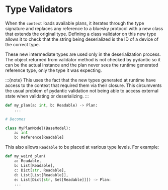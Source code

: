 # Type Validators

When the `context` loads available plans, it iterates through the type signature and replaces any reference to a bluesky protocol with a new class that extends the original type. Defining a class validator on this new type allows it to check that the string being deserialized is the ID of a device of the correct type.

These new intermediate types are used only in the deserialization process. The object returned from validator method is not checked by pydantic so it can be the actual instance and the plan never sees the runtime generated reference type, only the type it was expecting.

:::{note}
This uses the fact that the new types generated at runtime have access to the context that required them via their closure. This circumvents the usual problem of pydantic validation not being able to access external state when validating or deserializing.
:::

```python
def my_plan(a: int, b: Readable) -> Plan:
    ...

# Becomes

class MyPlanModel(BaseModel):
    a: int
    b: Reference[Readable]
```

This also allows `Readable` to be placed at various type levels. For example:
```python
def my_weird_plan(
    a: Readable,
    b: List[Readable],
    c: Dict[str, Readable],
    d: List[List[Readable]],
    e: List[Dict[str, Set[Readable]]]) -> Plan:
    ...
```
